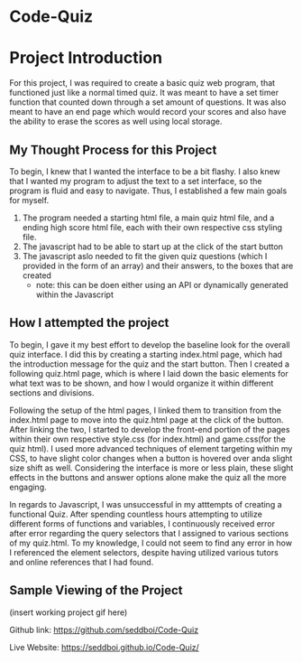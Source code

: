 # Code-Quiz

# Project Introduction
For this project, I was required to create a basic quiz web program, that functioned just like a normal timed quiz. It was meant to have a set timer function that counted down through a set amount of questions. It was also meant to have an end page which would record your scores and also have the ability to erase the scores as well using local storage. 

## My Thought Process for this Project
To begin, I knew that I wanted the interface to be a bit flashy. I also knew that I wanted my program to adjust the text to a set interface, so the program is fluid and easy to navigate. Thus, I established a few main goals for myself.
1. The program needed a starting html file, a main quiz html file, and a ending high score html file, each with their own respective css styling file.
2. The javascript had to be able to start up at the click of the start button
3. The javascript aslo needed to fit the given quiz questions (which I provided in the form of an array) and their answers, to the boxes that are created
     - note: this can be doen either using an API or dynamically generated within the Javascript

## How I attempted the project
To begin, I gave it my best effort to develop the baseline look for the overall quiz interface. I did this by creating a starting index.html page, which had the introduction message for the quiz and the start button. Then I created a following quiz.html page, which is where I laid down the basic elements for what text was to be shown, and how I would organize it within different sections and divisions.

Following the setup of the html pages, I linked them to transition from the index.html page to move into the quiz.html page at the click of the button. After linking the two, I started to develop the front-end portion of the pages within their own respective style.css (for index.html) and game.css(for the quiz html). I used more advanced techniques of element targeting within my CSS, to have slight color changes when a button is hovered over anda slight size shift as well. Considering the interface is more or less plain, these slight effects in the buttons and answer options alone make the quiz all the more engaging.

In regards to Javascript, I was unsuccessful in my atttempts of creating a functional Quiz. After spending countless hours attempting to utilize different forms of functions and variables, I continuously received error after error regarding the query selectors that I assigned to various sections of my quiz.html. To my knowledge, I could not seem to find any error in how I referenced the element selectors, despite having utilized various tutors and online references that I had found. 

## Sample Viewing of the Project
(insert working project gif here)

Github link: https://github.com/seddboi/Code-Quiz 

Live Website: https://seddboi.github.io/Code-Quiz/